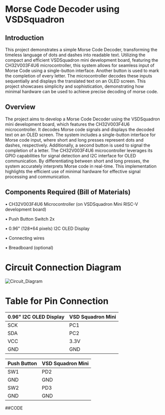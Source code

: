 # Morse Code Decoder using VSDSquadron

## Introduction

This project demonstrates a simple Morse Code Decoder, transforming the timeless language of dots and dashes into readable text. Utilizing the compact and efficient VSDSquadron mini development board, featuring the CH32V003F4U6 microcontroller, this system allows for seamless input of Morse Code using a single-button interface. Another button is used to mark the completion of every letter. The microcontroller decodes these inputs sequentially and displays the translated text on an OLED screen. This project showcases simplicity and sophistication, demonstrating how minimal hardware can be used to achieve precise decoding of morse code.

## Overview

The project aims to develop a Morse Code Decoder using the VSDSquadron mini development board, which features the CH32V003F4U6 microcontroller. It decodes Morse code signals and displays the decoded text on an OLED screen. The system includes a single-button interface for Morse code input, where short and long presses represent dots and dashes, respectively. Additionally, a second button is used to signal the completion of a letter.  The CH32V003F4U6 microcontroller leverages its GPIO capabilities for signal detection and I2C interface for OLED communication. By differentiating between short and long presses, the system accurately interprets Morse code in real-time. This implementation highlights the efficient use of minimal hardware for effective signal processing and communication.


## Components Required (Bill of Materials)
• CH32V003F4U6 Microcontroller (on VSDSquadron Mini RISC-V development board)

• Push Button Switch 2x

• 0.96" (128*64 pixels) I2C OLED Display

• Connecting wires

• Breadboard (optional)

# Circuit Connection Diagram
![Circuit_Diagram](https://github.com/shreyash-patukale/team_ayodhya/assets/157274443/5615e4f9-749e-4119-aad7-df8a883f5b76)
# Table for Pin Connection
| 0.96" I2C OLED Display | VSD Squadron Mini |
| --- | --- |
| SCK | PC1 |
| SDA | PC2 |
| VCC | 3.3V |
| GND | GND |

| Push Button | VSD Squadron Mini |
| --- | --- |
| SW1 | PD2 |
| GND | GND |
| SW2 | PD3 |
| GND | GND |





##CODE
